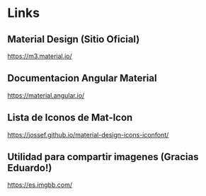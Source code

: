 # Links

## Material Design (Sitio Oficial)

  https://m3.material.io/

## Documentacion Angular Material

  https://material.angular.io/

## Lista de Iconos de Mat-Icon

  https://jossef.github.io/material-design-icons-iconfont/

## Utilidad para compartir imagenes (Gracias Eduardo!)

  https://es.imgbb.com/
